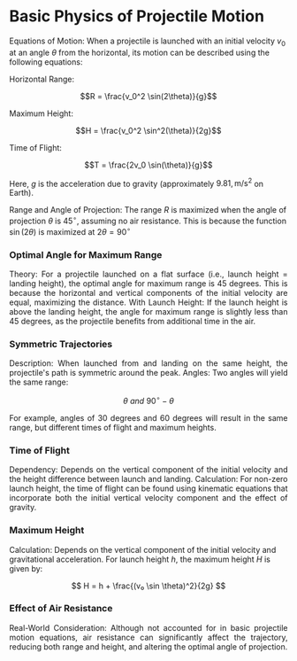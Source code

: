 # Basic Physics of Projectile Motion

Equations of Motion: When a projectile is launched with an initial velocity $v_0$ at an angle $\theta$ from the horizontal, its motion can be described using the following equations:

Horizontal Range:

$$R = \frac{v_0^2 \sin(2\theta)}{g}$$

Maximum Height:

$$H = \frac{v_0^2 \sin^2(\theta)}{2g}$$

Time of Flight:

$$T = \frac{2v_0 \sin(\theta)}{g}$$

Here, $g$ is the acceleration due to gravity (approximately $9.81 , \text{m/s}^2$ on Earth).

Range and Angle of Projection: The range $R$ is maximized when the angle of projection $\theta$ is $45^\circ$, assuming no air resistance. This is because the function $\sin(2\theta)$ is maximized at $2\theta = 90^\circ$

### Optimal Angle for Maximum Range

<p align="justify">
Theory: For a projectile launched on a flat surface (i.e., launch height = landing height), the optimal angle for maximum range is 45 degrees. This is because the horizontal and vertical components of the initial velocity are equal, maximizing the distance.
With Launch Height: If the launch height is above the landing height, the angle for maximum range is slightly less than 45 degrees, as the projectile benefits from additional time in the air.
</p>

### Symmetric Trajectories

<p align="justify">
Description: When launched from and landing on the same height, the projectile's path is symmetric around the peak.
Angles: Two angles will yield the same range: </p>

$$\theta \ and \ 90^\circ - \theta$$

<p align="justify">
For example, angles of 30 degrees and 60 degrees will result in the same range, but different times of flight and maximum heights.
</p>

### Time of Flight

<p align="justify">
Dependency: Depends on the vertical component of the initial velocity and the height difference between launch and landing.
Calculation: For non-zero launch height, the time of flight can be found using kinematic equations that incorporate both the initial vertical velocity component and the effect of gravity.
</p>

### Maximum Height

Calculation: Depends on the vertical component of the initial velocity and gravitational acceleration. For launch height $h$, the maximum height $H$ is given by:</p>

$$
H = h + \frac{(v₀ \sin \theta)^2}{2g}
$$

### Effect of Air Resistance

<p align="justify">
Real-World Consideration: Although not accounted for in basic projectile motion equations, air resistance can significantly affect the trajectory, reducing both range and height, and altering the optimal angle of projection.
</p>
